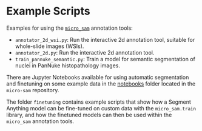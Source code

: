 # Example Scripts

Examples for using the [`micro_sam`](https://github.com/computational-cell-analytics/micro-sam) annotation tools:

- `annotator_2d_wsi.py`: Run the interactive 2d annotation tool, suitable for whole-slide images (WSIs).
- `annotator_2d.py`: Run the interactive 2d annotation tool.
- `train_pannuke_semantic.py`: Train a model for semantic segmentation of nuclei in PanNuke histopathology images.

There are Jupyter Notebooks available for using automatic segmentation and finetuning on some example data in the [notebooks](https://github.com/computational-cell-analytics/micro-sam/tree/master/notebooks) folder located in the `micro-sam` repository.

The folder `finetuning` contains example scripts that show how a Segment Anything model can be fine-tuned on custom data with the `micro_sam.train` library, and how the finetuned models can then be used within the `micro_sam` annotation tools.
